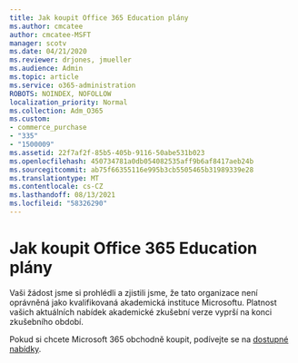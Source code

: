 ```yaml
---
title: Jak koupit Office 365 Education plány
ms.author: cmcatee
author: cmcatee-MSFT
manager: scotv
ms.date: 04/21/2020
ms.reviewer: drjones, jmueller
ms.audience: Admin
ms.topic: article
ms.service: o365-administration
ROBOTS: NOINDEX, NOFOLLOW
localization_priority: Normal
ms.collection: Adm_O365
ms.custom:
- commerce_purchase
- "335"
- "1500009"
ms.assetid: 22f7af2f-85b5-405b-9116-50abe531b023
ms.openlocfilehash: 450734781a0db054082535aff9b6af8417aeb24b
ms.sourcegitcommit: ab75f66355116e995b3cb5505465b31989339e28
ms.translationtype: MT
ms.contentlocale: cs-CZ
ms.lasthandoff: 08/13/2021
ms.locfileid: "58326290"
---
```

# <a name="how-to-purchase-office-365-education-plans"></a>Jak koupit Office 365 Education plány

Vaši žádost jsme si prohlédli a zjistili jsme, že tato organizace není oprávněná jako kvalifikovaná akademická instituce Microsoftu. Platnost vašich aktuálních nabídek akademické zkušební verze vyprší na konci zkušebního období.
  
Pokud si chcete Microsoft 365 obchodně koupit, podívejte se na [dostupné nabídky](https://go.microsoft.com/fwlink/p/?linkid=868433).  